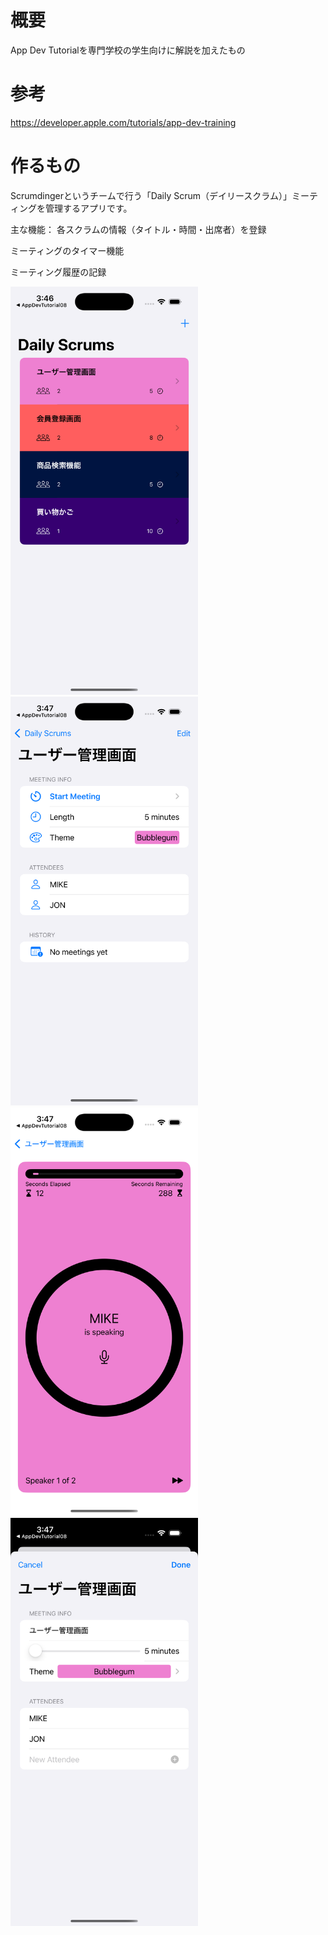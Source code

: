 # 概要

App Dev Tutorialを専門学校の学生向けに解説を加えたもの


# 参考
https://developer.apple.com/tutorials/app-dev-training


# 作るもの

Scrumdingerというチームで行う「Daily Scrum（デイリースクラム）」ミーティングを管理するアプリです。

主な機能：
各スクラムの情報（タイトル・時間・出席者）を登録

ミーティングのタイマー機能

ミーティング履歴の記録

<img src="https://github.com/sakiyamaK/AppDevTutorial/blob/main/01.png?raw=true" width="300">
<img src="https://github.com/sakiyamaK/AppDevTutorial/blob/main/02.png?raw=true" width="300">
<img src="https://github.com/sakiyamaK/AppDevTutorial/blob/main/03.png?raw=true" width="300">
<img src="https://github.com/sakiyamaK/AppDevTutorial/blob/main/04.png?raw=true" width="300">
